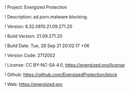 ! Project: Energized Protection

! Description: ad.porn.malware blocking.

! Version: 6.32.0810.21.09.271.20

! Build Version: 21.09.271.20

! Build Date: Tue, 28 Sep 21 20:02:17 +06

! Version Code: 2712002

! License: CC BY-NC-SA 4.0, https://energized.pro/license

! Github: https://github.com/EnergizedProtection/block

! Web: https://energized.pro
